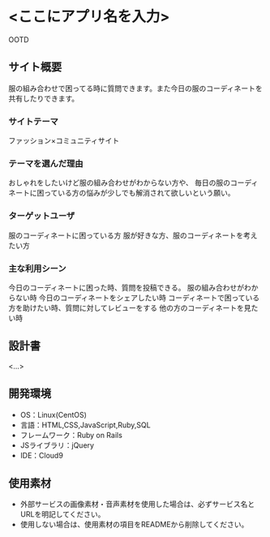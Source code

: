 # <ここにアプリ名を入力>
OOTD
## サイト概要
服の組み合わせで困ってる時に質問できます。また今日の服のコーディネートを共有したりできます。
### サイトテーマ
ファッション×コミュニティサイト

### テーマを選んだ理由
おしゃれをしたいけど服の組み合わせがわからない方や、
毎日の服のコーディネートに困っている方の悩みが少しでも解消されて欲しいという願い。

### ターゲットユーザ
服のコーディネートに困っている方
服が好きな方、服のコーディネートを考えたい方

### 主な利用シーン
今日のコーディネートに困った時、質問を投稿できる。
服の組み合わせがわからない時
今日のコーディネートをシェアしたい時
コーディネートで困っている方を助けたい時、質問に対してレビューをする
他の方のコーディネートを見たい時

## 設計書
<...>

## 開発環境
- OS：Linux(CentOS)
- 言語：HTML,CSS,JavaScript,Ruby,SQL
- フレームワーク：Ruby on Rails
- JSライブラリ：jQuery
- IDE：Cloud9

## 使用素材
- 外部サービスの画像素材・音声素材を使用した場合は、必ずサービス名とURLを明記してください。
- 使用しない場合は、使用素材の項目をREADMEから削除してください。